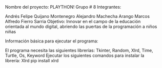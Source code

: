 Nombre del proyecto: PLAYTHON! 
Grupo # 8 
Integrantes:

Andrés Felipe Quijano Montenegro
Alejandro Machecha Arango
Marcos Alfredo Fierro Sarria
Objetivo: Innovar en el campo de la educación orientada al mundo digital, abriendo las puertas de la programación a niños niñas

Información básica para ejecutar el programa:

El programa necesita las siguientes librerías: Tkinter, Random, Xlrd, Time, Turtle, Os, Keyword 
Ejecutar los siguientes comandos para instalar la librería: Xlrd 
pip install xlrd
 
